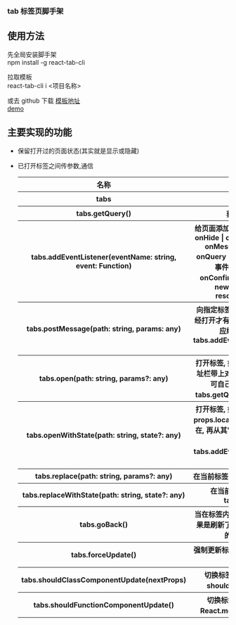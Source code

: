 ### tab 标签页脚手架

## 使用方法

先全局安装脚手架  
npm install -g react-tab-cli

拉取模板  
react-tab-cli i <项目名称>

或去 github 下载 [模板地址](https://github.com/cashon1120/react-tab-template)  
[demo](http://120.48.9.247:83/)

## 主要实现的功能

- 保留打开过的页面状态(其实就是显示或隐藏)
- 已打开标签之间传参数,通信

   <table>
        <tr>
            <th>名称</th>
            <th>说明</th>
        </tr>
        <tr>
            <th>tabs</th>
            <th>整个标签对象</th>
        </tr>
        <tr>
            <th>tabs.getQuery()</th>
            <th>获取当前地址栏参数</th>
        </tr>
        <tr>
            <th>tabs.addEventListener(eventName: string, event: Function)</th>
            <th>给页面添加事件,eventName, onShow | onHide | onClose | onConfirmClose | onMessage | onRouteChange | onQuery | onRefresh(暂未实现), 所有事件在初次打开时不会执行, onConfirmClose 必须返回Promise, new Promise((resolve) => resolve(result: boolean))</th>
            <th></th>
        </tr>
        <tr>
            <th>tabs.postMessage(path: string, params: any)</th>
            <th>向指定标签发送消息, 只有当目标标签已经打开才有用, 不会切换标签, 对应标签页应绑定onMessage事件, tabs.addEventListener("onMessage", this.onMessage)</th>
        </tr>
        <tr>
            <th>tabs.open(path: string, params?: any)</th>
            <th>打开标签, 如果带有params参数, 会在地址栏带上对应参数如 homepage?id=4, 可自己写方法获取地址, 也可用tabs.getQuery()获取当前地址栏目参数</th>
        </tr>
        <tr>
            <th>tabs.openWithState(path: string, state?: any)</th>
            <th>打开标签, 如果带有params参数, 可通过props.location.state获取, 当标签已经存在, 再从其它标签通过openWithState跳转过来时, 需配合 tabs.addEventListener 绑定事件去重新获取</th>
        </tr>
        <tr>
            <th>tabs.replace(path: string, params?: any)</th>
            <th>在当前标签内打开页面, 其它同tabs.open</th>
        </tr>
        <tr>
            <th>tabs.replaceWithState(path: string, state?: any)</th>
            <th>在当前标签内打开页面, 其它同tabs.openWithState</th>
        </tr>
        <tr>
            <th>tabs.goBack()</th>
            <th>当在标签内打开时, 返回上一级页面, 但如果是刷新了当前页面, 是没有上一级页面的, 会去找它的父页面</th>
        </tr>
        <tr>
            <th>tabs.forceUpdate()</th>
            <th>强制更新标签状态(不是更新所有页面), 有时候会有用...</th>
        </tr>
        <tr>
            <th>tabs.shouldClassComponentUpdate(nextProps)</th>
            <th>切换标签禁止更新Class组件, 配合shouldComponentUpdate使用</th>
        </tr>
        <tr>
            <th>tabs.shouldFunctionComponentUpdate()</th>
            <th>切换标签时不更新函数组件, 配合React.memo(), 作为第二个参数传入</th>
        </tr>
    </table>
